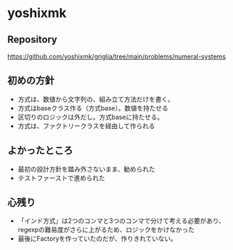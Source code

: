 # yoshixmk

## Repository

<https://github.com/yoshixmk/griglia/tree/main/problems/numeral-systems>

## 初めの方針
- 方式は、数値から文字列の、組み立て方法だけを書く。
- 方式はbaseクラス作る（方式base）。数値を持たせる
- 区切りのロジックは外だし。方式baseに持たせる。
- 方式は、ファクトリークラスを経由して作られる

## よかったところ
- 最初の設計方針を踏み外さないまま、勧められた
- テストファーストで進められた

## 心残り
- 「インド方式」は2つのコンマと3つのコンマで分けて考える必要があり、regexpの難易度がさらに上がるため、ロジックをかけなかった
- 最後にFactoryを作っていたのだが、作りきれていない。
